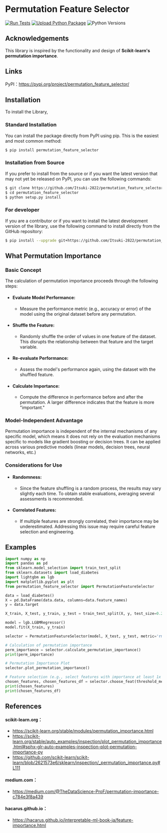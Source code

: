 # Permutation Feature Selector
[![Run Tests](https://github.com/Itsuki-2822/permutation_feature_selector/actions/workflows/test.yml/badge.svg)](https://github.com/Itsuki-2822/permutation_feature_selector/actions/workflows/test.yml)
[![Upload Python Package](https://github.com/Itsuki-2822/permutation_feature_selector/actions/workflows/pypi-publish.yml/badge.svg?event=release)](https://github.com/Itsuki-2822/permutation_feature_selector/actions/workflows/pypi-publish.yml)
![Python Versions](https://img.shields.io/pypi/pyversions/permutation_feature_selector.svg?logo=python&logoColor=white)


## Acknowledgements
This library is inspired by the functionality and design of **Scikit-learn's permutation importance**.

## Links
PyPI：https://pypi.org/project/permutation_feature_selector/

## Installation
To install the Library,

### Standard Installation

You can install the package directly from PyPI using pip. This is the easiest and most common method:
```bash
$ pip install permutation_feature_selector
```
### Installation from Source
If you prefer to install from the source or if you want the latest version that may not yet be released on PyPI, you can use the following commands:
```bash
$ git clone https://github.com/Itsuki-2822/permutation_feature_selector.git
$ cd permutation_feature_selector
$ python setup.py install
```
### For developer
If you are a contributor or if you want to install the latest development version of the library, use the following command to install directly from the GitHub repository:

```bash
$ pip install --upgrade git+https://github.com/Itsuki-2822/permutation_feature_selector
```

## What Permutation Importance

### Basic Concept
The calculation of permutation importance proceeds through the following steps:

- #### Evaluate Model Performance:
  - Measure the performance metric (e.g., accuracy or error) of the model using the original dataset before any permutation.
- #### Shuffle the Feature:
  - Randomly shuffle the order of values in one feature of the dataset. This disrupts the relationship between that feature and the target variable.
- #### Re-evaluate Performance:
  - Assess the model's performance again, using the dataset with the shuffled feature.
- #### Calculate Importance:
  - Compute the difference in performance before and after the permutation. A larger difference indicates that the feature is more "important."

### Model-Independent Advantage
Permutation importance is independent of the internal mechanisms of any specific model, which means it does not rely on the evaluation mechanisms specific to models like gradient boosting or decision trees. It can be applied across various predictive models (linear models, decision trees, neural networks, etc.)

### Considerations for Use
- #### Randomness:
  - Since the feature shuffling is a random process, the results may vary slightly each time. To obtain stable evaluations, averaging several assessments is recommended.
- #### Correlated Features:
  - If multiple features are strongly correlated, their importance may be underestimated. Addressing this issue may require careful feature selection and engineering.

## Examples
```python
import numpy as np
import pandas as pd
from sklearn.model_selection import train_test_split
from sklearn.datasets import load_diabetes
import lightgbm as lgb
import matplotlib.pyplot as plt
from permutation_feature_selector import PermutationFeatureSelector

data = load_diabetes()
X = pd.DataFrame(data.data, columns=data.feature_names)
y = data.target

X_train, X_test, y_train, y_test = train_test_split(X, y, test_size=0.2, random_state=42)

model = lgb.LGBMRegressor()
model.fit(X_train, y_train)

selector = PermutationFeatureSelector(model, X_test, y_test, metric='rmse', n_repeats=30, random_state=42)

# Calculation of permutation importance
perm_importance = selector.calculate_permutation_importance()
print(perm_importance)

# Permutation Importance Plot
selector.plot_permutation_importance()

# Feature selection (e.g., select features with importance at least 1x the average)
chosen_features, chosen_features_df = selector.choose_feat(threshold_method='mean', threshold_value=1.0)
print(chosen_features)
print(chosen_features_df)

```

## References
#### scikit-learn.org：
- https://scikit-learn.org/stable/modules/permutation_importance.html
- https://scikit-learn.org/stable/auto_examples/inspection/plot_permutation_importance.html#sphx-glr-auto-examples-inspection-plot-permutation-importance-py
- https://github.com/scikit-learn/scikit-learn/blob/2621573e6/sklearn/inspection/_permutation_importance.py#L111

#### medium.com：
- https://medium.com/@TheDataScience-ProF/permutation-importance-c784e3f8a439

#### hacarus.github.io：
- https://hacarus.github.io/interpretable-ml-book-ja/feature-importance.html
